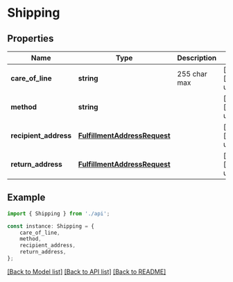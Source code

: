 # Shipping


## Properties

Name | Type | Description | Notes
------------ | ------------- | ------------- | -------------
**care_of_line** | **string** | 255 char max | [optional] [default to undefined]
**method** | **string** |  | [optional] [default to undefined]
**recipient_address** | [**FulfillmentAddressRequest**](FulfillmentAddressRequest.md) |  | [optional] [default to undefined]
**return_address** | [**FulfillmentAddressRequest**](FulfillmentAddressRequest.md) |  | [optional] [default to undefined]

## Example

```typescript
import { Shipping } from './api';

const instance: Shipping = {
    care_of_line,
    method,
    recipient_address,
    return_address,
};
```

[[Back to Model list]](../README.md#documentation-for-models) [[Back to API list]](../README.md#documentation-for-api-endpoints) [[Back to README]](../README.md)
